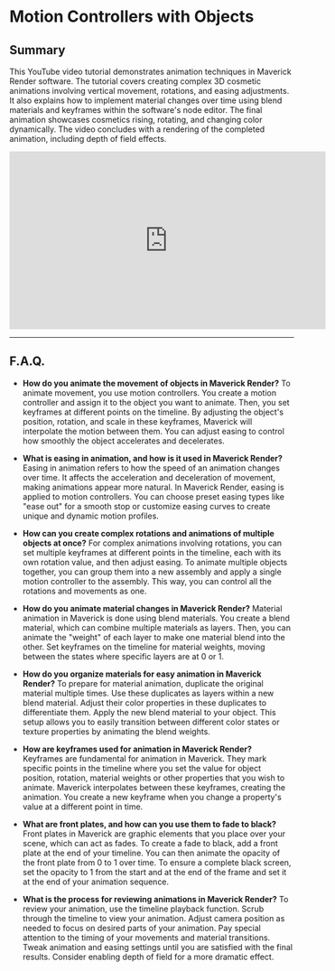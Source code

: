 # Motion Controllers with Objects

## Summary

This YouTube video tutorial demonstrates animation techniques in Maverick Render software. The tutorial covers creating complex 3D cosmetic animations involving vertical movement, rotations, and easing adjustments. It also explains how to implement material changes over time using blend materials and keyframes within the software's node editor. The final animation showcases cosmetics rising, rotating, and changing color dynamically. The video concludes with a rendering of the completed animation, including depth of field effects.

<iframe width="560" height="315" src="https://www.youtube.com/embed/kxdQiL1V1hc?si=shj-5izeJNWuu87U" title="YouTube video player" frameborder="0" allow="accelerometer; autoplay; clipboard-write; encrypted-media; gyroscope; picture-in-picture; web-share" referrerpolicy="strict-origin-when-cross-origin" allowfullscreen></iframe>

---

## F.A.Q.

- **How do you animate the movement of objects in Maverick Render?**
To animate movement, you use motion controllers. You create a motion controller and assign it to the object you want to animate. Then, you set keyframes at different points on the timeline. By adjusting the object's position, rotation, and scale in these keyframes, Maverick will interpolate the motion between them. You can adjust easing to control how smoothly the object accelerates and decelerates.

- **What is easing in animation, and how is it used in Maverick Render?**
Easing in animation refers to how the speed of an animation changes over time. It affects the acceleration and deceleration of movement, making animations appear more natural. In Maverick Render, easing is applied to motion controllers. You can choose preset easing types like "ease out" for a smooth stop or customize easing curves to create unique and dynamic motion profiles.

- **How can you create complex rotations and animations of multiple objects at once?**
For complex animations involving rotations, you can set multiple keyframes at different points in the timeline, each with its own rotation value, and then adjust easing. To animate multiple objects together, you can group them into a new assembly and apply a single motion controller to the assembly. This way, you can control all the rotations and movements as one.

- **How do you animate material changes in Maverick Render?**
Material animation in Maverick is done using blend materials. You create a blend material, which can combine multiple materials as layers. Then, you can animate the "weight" of each layer to make one material blend into the other. Set keyframes on the timeline for material weights, moving between the states where specific layers are at 0 or 1.

- **How do you organize materials for easy animation in Maverick Render?**
To prepare for material animation, duplicate the original material multiple times. Use these duplicates as layers within a new blend material. Adjust their color properties in these duplicates to differentiate them. Apply the new blend material to your object. This setup allows you to easily transition between different color states or texture properties by animating the blend weights.

- **How are keyframes used for animation in Maverick Render?**
Keyframes are fundamental for animation in Maverick. They mark specific points in the timeline where you set the value for object position, rotation, material weights or other properties that you wish to animate. Maverick interpolates between these keyframes, creating the animation. You create a new keyframe when you change a property's value at a different point in time.

- **What are front plates, and how can you use them to fade to black?**
Front plates in Maverick are graphic elements that you place over your scene, which can act as fades. To create a fade to black, add a front plate at the end of your timeline. You can then animate the opacity of the front plate from 0 to 1 over time. To ensure a complete black screen, set the opacity to 1 from the start and at the end of the frame and set it at the end of your animation sequence.

- **What is the process for reviewing animations in Maverick Render?**
To review your animation, use the timeline playback function. Scrub through the timeline to view your animation. Adjust camera position as needed to focus on desired parts of your animation. Pay special attention to the timing of your movements and material transitions. Tweak animation and easing settings until you are satisfied with the final results. Consider enabling depth of field for a more dramatic effect.
